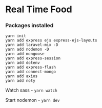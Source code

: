 # Real Time Food


### Packages installed

```
yarn init    
yarn add express ejs express-ejs-layouts
yarn add laravel-mix -D   
yarn add nodemon -D 
yarn add mongoose  
yarn add express-session 
yarn add dotenv
yarn add express-flash 
yarn add connect-mongo 
yarn add axios
yarn add noty
```



Watch sass -  ```yarn watch```

Start nodemon - ```yarn dev```
